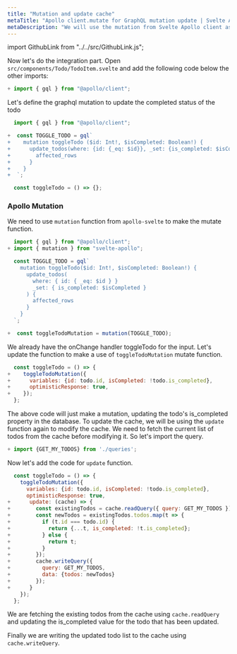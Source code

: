 ```yaml
---
title: "Mutation and update cache"
metaTitle: "Apollo client.mutate for GraphQL mutation update | Svelte Apollo Tutorial"
metaDescription: "We will use the mutation from Svelte Apollo client as an example to modify existing data and update cache locally using readQuery and writeQuery and handle optimisticResponse"
---
```


import GithubLink from "../../src/GithubLink.js";

Now let's do the integration part. Open `src/components/Todo/TodoItem.svelte` and add the following code below the other imports:

```javascript
+ import { gql } from "@apollo/client";
```

Let's define the graphql mutation to update the completed status of the todo

<GithubLink link="https://github.com/hasura/learn-graphql/blob/master/tutorials/frontend/svelte-apollo/app-final/src/components/Todo/TodoItem.svelte" text="src/components/Todo/TodoItem.svelte" />

```javascript
  import { gql } from "@apollo/client";

+  const TOGGLE_TODO = gql`
+    mutation toggleTodo ($id: Int!, $isCompleted: Boolean!) {
+      update_todos(where: {id: {_eq: $id}}, _set: {is_completed: $isCompleted}) {
+        affected_rows
+      }
+    }
+  `;

  const toggleTodo = () => {};
```

### Apollo Mutation

We need to use `mutation` function from `apollo-svelte` to make the mutate function.

```javascript
  import { gql } from "@apollo/client";
+ import { mutation } from "svelte-apollo";

  const TOGGLE_TODO = gql`
    mutation toggleTodo($id: Int!, $isCompleted: Boolean!) {
      update_todos(
        where: { id: { _eq: $id } }
        _set: { is_completed: $isCompleted }
      ) {
        affected_rows
      }
    }
  `;

+  const toggleTodoMutation = mutation(TOGGLE_TODO);

```

We already have the onChange handler toggleTodo for the input. Let's update the function to make a use of `toggleTodoMutation` mutate function.

```javascript
  const toggleTodo = () => {
+    toggleTodoMutation({
+      variables: {id: todo.id, isCompleted: !todo.is_completed},
+      optimisticResponse: true,
+    });
  };
```

The above code will just make a mutation, updating the todo's is_completed property in the database.
To update the cache, we will be using the `update` function again to modify the cache. We need to fetch the current list of todos from the cache before modifying it. So let's import the query.

```javascript
+ import {GET_MY_TODOS} from './queries';
```

Now let's add the code for `update` function.

```javascript
  const toggleTodo = () => {
    toggleTodoMutation({
      variables: {id: todo.id, isCompleted: !todo.is_completed},
      optimisticResponse: true,
+      update: (cache) => {
+        const existingTodos = cache.readQuery({ query: GET_MY_TODOS });
+        const newTodos = existingTodos.todos.map(t => {
+          if (t.id === todo.id) {
+            return {...t, is_completed: !t.is_completed};
+          } else {
+            return t;
+          }
+        });
+        cache.writeQuery({
+          query: GET_MY_TODOS,
+          data: {todos: newTodos}
+        });
+      }
    });
  };

```

We are fetching the existing todos from the cache using `cache.readQuery` and updating the is_completed value for the todo that has been updated.

Finally we are writing the updated todo list to the cache using `cache.writeQuery`.
